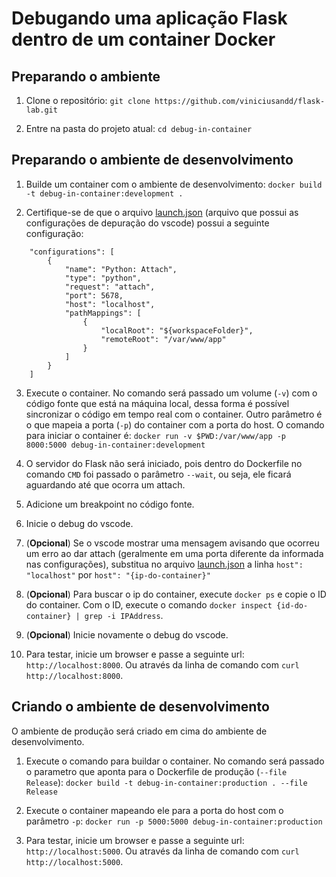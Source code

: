 # Debugando uma aplicação Flask dentro de um container Docker

## Preparando o ambiente

1. Clone o repositório: `git clone https://github.com/viniciusandd/flask-lab.git`

1. Entre na pasta do projeto atual: `cd debug-in-container`

## Preparando o ambiente de desenvolvimento

1. Builde um container com o ambiente de desenvolvimento: `docker build -t debug-in-container:development .`

2. Certifique-se de que o arquivo [launch.json](.vscode/launch.json) (arquivo que possui as configurações de depuração do vscode) possui a seguinte configuração:

```
    "configurations": [
        {
            "name": "Python: Attach",
            "type": "python",
            "request": "attach",
            "port": 5678,
            "host": "localhost",
            "pathMappings": [
                {
                    "localRoot": "${workspaceFolder}",
                    "remoteRoot": "/var/www/app"
                }
            ]
        }
    ]
```

3. Execute o container. No comando será passado um volume (`-v`) com o código fonte que está na máquina local, dessa forma é possível sincronizar o código em tempo real com o container. Outro parâmetro é o que mapeia a porta (`-p`) do container com a porta do host. O comando para iniciar o container é: `docker run -v $PWD:/var/www/app -p 8000:5000 debug-in-container:development`

4. O servidor do Flask não será iniciado, pois dentro do Dockerfile no comando `CMD` foi passado o parâmetro `--wait`, ou seja, ele ficará aguardando até que ocorra um attach.

5. Adicione um breakpoint no código fonte.

6. Inicie o debug do vscode.

7. (**Opcional**) Se o vscode mostrar uma mensagem avisando que ocorreu um erro ao dar attach (geralmente em uma porta diferente da informada nas configurações), substitua no arquivo [launch.json](.vscode/launch.json) a linha `host": "localhost"` por `host": "{ip-do-container}"`

8. (**Opcional**) Para buscar o ip do container, execute `docker ps` e copie o ID do container. Com o ID, execute o comando `docker inspect {id-do-container} | grep -i IPAddress`.

9. (**Opcional**) Inicie novamente o debug do vscode.

10. Para testar, inicie um browser e passe a seguinte url: `http://localhost:8000`. Ou através da linha de comando com `curl http://localhost:8000`.

## Criando o ambiente de desenvolvimento

O ambiente de produção será criado em cima do ambiente de desenvolvimento.

1. Execute o comando para buildar o container. No comando será passado o parametro que aponta para o Dockerfile de produção (`--file Release`): `docker build -t debug-in-container:production . --file Release`

2. Execute o container mapeando ele para a porta do host com o parâmetro `-p`: `docker run -p 5000:5000 debug-in-container:production`

3. Para testar, inicie um browser e passe a seguinte url: `http://localhost:5000`. Ou através da linha de comando com `curl http://localhost:5000`.